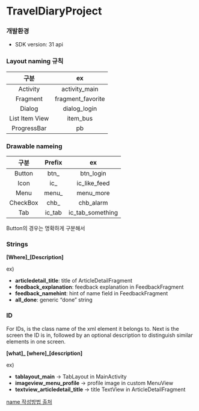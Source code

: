 # TravelDiaryProject
### 개발환경
- SDK version: 31 api


### Layout naming 규칙
|구분|ex|
|:---:|:---:|
|Activity|activity_main|
|Fragment|fragment_favorite|
|Dialog|dialog_login|
|List Item View|item_bus|
|ProgressBar|pb|


### Drawable nameing
|구분|Prefix|ex|
|:---:|:---:|:---:|
|Button|btn_|btn_login|
|Icon|ic_|ic_like_feed|
|Menu|menu_|menu_more|
|CheckBox|chb_|chb_alarm|
|Tab|ic_tab|ic_tab_something|

Button의 경우는 명확하게 구분해서



### Strings
**[Where]_[Description]**

ex)
- **articledetail_title**: title of ArticleDetailFragment
- **feedback_explanation**: feedback explanation in FeedbackFragment
- **feedback_namehint**: hint of name field in FeedbackFragment
- **all_done**: generic “done” string



### ID
For IDs, <WHAT> is the class name of the xml element it belongs to. Next is the screen the ID is in, followed by an optional description to distinguish similar elements in one screen.

**[what]_ [where]_[description]**

ex)
- **tablayout_main** -> TabLayout in MainActivity
- **imageview_menu_profile** -> profile image in custom MenuView
- **textview_articledetail_title** -> title TextView in ArticleDetailFragment

[name 작성방법 출처](https://jeroenmols.com/blog/2016/03/07/resourcenaming/)